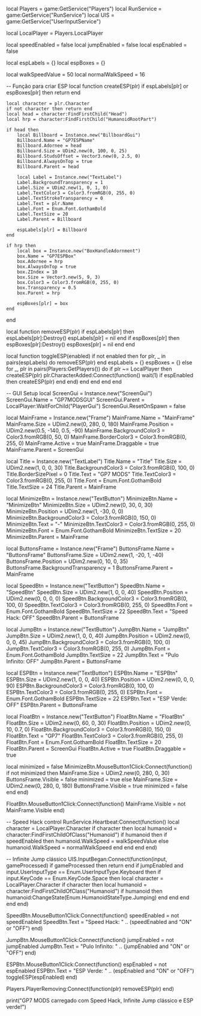 local Players = game:GetService("Players")
local RunService = game:GetService("RunService")
local UIS = game:GetService("UserInputService")

local LocalPlayer = Players.LocalPlayer

local speedEnabled = false
local jumpEnabled = false
local espEnabled = false

local espLabels = {}
local espBoxes = {}

local walkSpeedValue = 50
local normalWalkSpeed = 16

-- Função para criar ESP
local function createESP(plr)
    if espLabels[plr] or espBoxes[plr] then return end

    local character = plr.Character
    if not character then return end
    local head = character:FindFirstChild("Head")
    local hrp = character:FindFirstChild("HumanoidRootPart")

    if head then
        local Billboard = Instance.new("BillboardGui")
        Billboard.Name = "GP7ESPName"
        Billboard.Adornee = head
        Billboard.Size = UDim2.new(0, 100, 0, 25)
        Billboard.StudsOffset = Vector3.new(0, 2.5, 0)
        Billboard.AlwaysOnTop = true
        Billboard.Parent = head

        local Label = Instance.new("TextLabel")
        Label.BackgroundTransparency = 1
        Label.Size = UDim2.new(1, 0, 1, 0)
        Label.TextColor3 = Color3.fromRGB(0, 255, 0)
        Label.TextStrokeTransparency = 0
        Label.Text = plr.Name
        Label.Font = Enum.Font.GothamBold
        Label.TextSize = 20
        Label.Parent = Billboard

        espLabels[plr] = Billboard
    end

    if hrp then
        local box = Instance.new("BoxHandleAdornment")
        box.Name = "GP7ESPBox"
        box.Adornee = hrp
        box.AlwaysOnTop = true
        box.ZIndex = 10
        box.Size = Vector3.new(5, 9, 3)
        box.Color3 = Color3.fromRGB(0, 255, 0)
        box.Transparency = 0.5
        box.Parent = hrp

        espBoxes[plr] = box
    end
end

local function removeESP(plr)
    if espLabels[plr] then
        espLabels[plr]:Destroy()
        espLabels[plr] = nil
    end
    if espBoxes[plr] then
        espBoxes[plr]:Destroy()
        espBoxes[plr] = nil
    end
end

local function toggleESP(enabled)
    if not enabled then
        for plr, _ in pairs(espLabels) do
            removeESP(plr)
        end
        espLabels = {}
        espBoxes = {}
    else
        for _, plr in pairs(Players:GetPlayers()) do
            if plr ~= LocalPlayer then
                createESP(plr)
                plr.CharacterAdded:Connect(function()
                    wait(1)
                    if espEnabled then
                        createESP(plr)
                    end
                end)
            end
        end
    end
end

-- GUI Setup
local ScreenGui = Instance.new("ScreenGui")
ScreenGui.Name = "GP7MODSGUI"
ScreenGui.Parent = LocalPlayer:WaitForChild("PlayerGui")
ScreenGui.ResetOnSpawn = false

local MainFrame = Instance.new("Frame")
MainFrame.Name = "MainFrame"
MainFrame.Size = UDim2.new(0, 280, 0, 180)
MainFrame.Position = UDim2.new(0.5, -140, 0.5, -90)
MainFrame.BackgroundColor3 = Color3.fromRGB(0, 50, 0)
MainFrame.BorderColor3 = Color3.fromRGB(0, 255, 0)
MainFrame.Active = true
MainFrame.Draggable = true
MainFrame.Parent = ScreenGui

local Title = Instance.new("TextLabel")
Title.Name = "Title"
Title.Size = UDim2.new(1, 0, 0, 30)
Title.BackgroundColor3 = Color3.fromRGB(0, 100, 0)
Title.BorderSizePixel = 0
Title.Text = "GP7 MODS"
Title.TextColor3 = Color3.fromRGB(0, 255, 0)
Title.Font = Enum.Font.GothamBold
Title.TextSize = 24
Title.Parent = MainFrame

local MinimizeBtn = Instance.new("TextButton")
MinimizeBtn.Name = "MinimizeBtn"
MinimizeBtn.Size = UDim2.new(0, 30, 0, 30)
MinimizeBtn.Position = UDim2.new(1, -30, 0, 0)
MinimizeBtn.BackgroundColor3 = Color3.fromRGB(0, 150, 0)
MinimizeBtn.Text = "-"
MinimizeBtn.TextColor3 = Color3.fromRGB(0, 255, 0)
MinimizeBtn.Font = Enum.Font.GothamBold
MinimizeBtn.TextSize = 20
MinimizeBtn.Parent = MainFrame

local ButtonsFrame = Instance.new("Frame")
ButtonsFrame.Name = "ButtonsFrame"
ButtonsFrame.Size = UDim2.new(1, -20, 1, -40)
ButtonsFrame.Position = UDim2.new(0, 10, 0, 35)
ButtonsFrame.BackgroundTransparency = 1
ButtonsFrame.Parent = MainFrame

local SpeedBtn = Instance.new("TextButton")
SpeedBtn.Name = "SpeedBtn"
SpeedBtn.Size = UDim2.new(1, 0, 0, 40)
SpeedBtn.Position = UDim2.new(0, 0, 0, 0)
SpeedBtn.BackgroundColor3 = Color3.fromRGB(0, 100, 0)
SpeedBtn.TextColor3 = Color3.fromRGB(0, 255, 0)
SpeedBtn.Font = Enum.Font.GothamBold
SpeedBtn.TextSize = 22
SpeedBtn.Text = "Speed Hack: OFF"
SpeedBtn.Parent = ButtonsFrame

local JumpBtn = Instance.new("TextButton")
JumpBtn.Name = "JumpBtn"
JumpBtn.Size = UDim2.new(1, 0, 0, 40)
JumpBtn.Position = UDim2.new(0, 0, 0, 45)
JumpBtn.BackgroundColor3 = Color3.fromRGB(0, 100, 0)
JumpBtn.TextColor3 = Color3.fromRGB(0, 255, 0)
JumpBtn.Font = Enum.Font.GothamBold
JumpBtn.TextSize = 22
JumpBtn.Text = "Pulo Infinito: OFF"
JumpBtn.Parent = ButtonsFrame

local ESPBtn = Instance.new("TextButton")
ESPBtn.Name = "ESPBtn"
ESPBtn.Size = UDim2.new(1, 0, 0, 40)
ESPBtn.Position = UDim2.new(0, 0, 0, 90)
ESPBtn.BackgroundColor3 = Color3.fromRGB(0, 100, 0)
ESPBtn.TextColor3 = Color3.fromRGB(0, 255, 0)
ESPBtn.Font = Enum.Font.GothamBold
ESPBtn.TextSize = 22
ESPBtn.Text = "ESP Verde: OFF"
ESPBtn.Parent = ButtonsFrame

local FloatBtn = Instance.new("TextButton")
FloatBtn.Name = "FloatBtn"
FloatBtn.Size = UDim2.new(0, 60, 0, 30)
FloatBtn.Position = UDim2.new(0, 10, 0.7, 0)
FloatBtn.BackgroundColor3 = Color3.fromRGB(0, 150, 0)
FloatBtn.Text = "GP7"
FloatBtn.TextColor3 = Color3.fromRGB(0, 255, 0)
FloatBtn.Font = Enum.Font.GothamBold
FloatBtn.TextSize = 20
FloatBtn.Parent = ScreenGui
FloatBtn.Active = true
FloatBtn.Draggable = true

local minimized = false
MinimizeBtn.MouseButton1Click:Connect(function()
    if not minimized then
        MainFrame.Size = UDim2.new(0, 280, 0, 30)
        ButtonsFrame.Visible = false
        minimized = true
    else
        MainFrame.Size = UDim2.new(0, 280, 0, 180)
        ButtonsFrame.Visible = true
        minimized = false
    end
end)

FloatBtn.MouseButton1Click:Connect(function()
    MainFrame.Visible = not MainFrame.Visible
end)

-- Speed Hack control
RunService.Heartbeat:Connect(function()
    local character = LocalPlayer.Character
    if character then
        local humanoid = character:FindFirstChildOfClass("Humanoid")
        if humanoid then
            if speedEnabled then
                humanoid.WalkSpeed = walkSpeedValue
            else
                humanoid.WalkSpeed = normalWalkSpeed
            end
        end
    end
end)

-- Infinite Jump clássico
UIS.InputBegan:Connect(function(input, gameProcessed)
    if gameProcessed then return end
    if jumpEnabled and input.UserInputType == Enum.UserInputType.Keyboard then
        if input.KeyCode == Enum.KeyCode.Space then
            local character = LocalPlayer.Character
            if character then
                local humanoid = character:FindFirstChildOfClass("Humanoid")
                if humanoid then
                    humanoid:ChangeState(Enum.HumanoidStateType.Jumping)
                end
            end
        end
    end
end)

SpeedBtn.MouseButton1Click:Connect(function()
    speedEnabled = not speedEnabled
    SpeedBtn.Text = "Speed Hack: " .. (speedEnabled and "ON" or "OFF")
end)

JumpBtn.MouseButton1Click:Connect(function()
    jumpEnabled = not jumpEnabled
    JumpBtn.Text = "Pulo Infinito: " .. (jumpEnabled and "ON" or "OFF")
end)

ESPBtn.MouseButton1Click:Connect(function()
    espEnabled = not espEnabled
    ESPBtn.Text = "ESP Verde: " .. (espEnabled and "ON" or "OFF")
    toggleESP(espEnabled)
end)

Players.PlayerRemoving:Connect(function(plr)
    removeESP(plr)
end)

print("GP7 MODS carregado com Speed Hack, Infinite Jump clássico e ESP verde!")